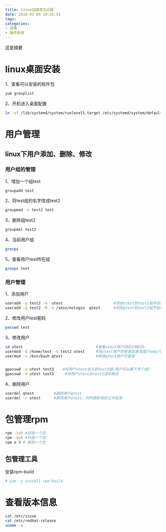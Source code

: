 ```yaml
---
title: linux运维常见问题
date: 2018-03-09 19:35:53
tags:
categories:
- 设施
- 操作系统
---
```

这是摘要

<!-- more -->

# linux桌面安装
1、查看可以安装的软件包
```bash
yum grouplist
```
2、开机进入桌面配置
```bash
ln -sf /lib/systemd/system/runlevel5.target /etc/systemd/system/default.target
```
# 用户管理
## linux下用户添加、删除、修改
### 用户组的管理
1、增加一个组test
```bash
groupadd test
```
2、将test组的名字改成test2
```bash
groupmod -n test2 test
```
3、删除组test2
```bash
groupdel test2
```
4、当前用户组
```bash
groups
```
5、查看用户test所在组
```bash
groups test
```
### 用户管理
1、添加用户
```bash
useradd -g test2 -m  utest                       #添加utest到test2组并创建用户目录（要先创建test2组）
useradd -g test2 -M -s /sbin/nologin  qtest      #添加qtest到test2组不创建用户目录，并且不可用于登录
```
2、修改用户test密码
```bash
passwd test
```
3、修改用户
```bash
id utest                                 #查看utest用户的UID和GID
usermod -d /home/test -G test2 utest     #将utest用户的登录目录改成/home/test，并加入test2组，注意这里是大G。
usermod -s /bin/bash qtest               #修改qtest用户可登录   


gpasswd -a utest test3    #将用户utest加入到test3组(用户可以属于多个组)
gpasswd -d utest test3     #将用户utest从test3组中移出
```
4、删除用户
```bash
userdel qtest         #删除用户qtest
userdel -r utest      #删除用户utest，同时删除他的工作目录
```
# 包管理rpm
```bash
rpm -ivh #安装一个包
rpm -Uvh #升级一个包
rpm e 3 # 移除一个包
```
## 包管理工具
安装rpm-build

```bash
# yum -y install rpm-build
```

# 查看版本信息
```bash
cat /etc/issue 
cat /etc/redhat-release
uname -a 

```